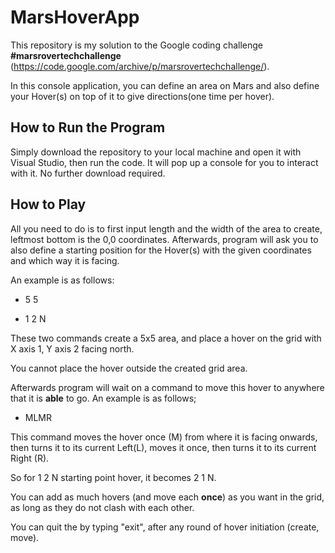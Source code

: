 # MarsHoverApp

This repository is my solution to the Google coding challenge **#marsrovertechchallenge** (https://code.google.com/archive/p/marsrovertechchallenge/). 

In this console application, you can define an area on Mars and also define your Hover(s) on top of it to give directions(one time per hover).

## How to Run the Program

Simply download the repository to your local machine and open it with Visual Studio, then run the code. It will pop up a console for you to interact with it.
No further download required.

## How to Play
All you need to do is to first input length and the width of the area to create, leftmost bottom is the 0,0 coordinates. Afterwards, program will ask you to also define a starting position for the Hover(s) with the given coordinates and which way it is facing.

An example is as follows:

* 5 5

* 1 2 N

These two commands create a 5x5 area, and place a hover on the grid with X axis 1, Y axis 2 facing north. 

You cannot place the hover outside the created grid area.

Afterwards program will wait on a command to move this hover to anywhere that it is **able** to go. An example is as follows;

- MLMR

This command moves the hover once (M) from where it is facing onwards, then turns it to its current Left(L), moves it once, then turns it to its current Right (R).

So for 1 2 N starting point hover, it becomes 2 1 N.

You can add as much hovers (and move each **once**) as you want in the grid, as long as they do not clash with each other.

You can quit the by typing "exit", after any round of hover initiation (create, move).
